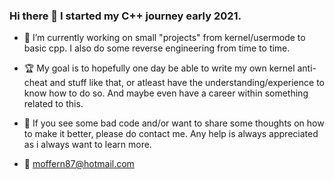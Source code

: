 ### Hi there 👋 I started my C++ journey early 2021.

* 🔭 I’m currently working on small "projects" from kernel/usermode to basic cpp.
  I also do some reverse engineering from time to time.
  
* 🏆 My goal is to hopefully one day be able to write my own kernel anti-cheat and stuff
  like that, or atleast have the understanding/experience to know how to do so. 
  And maybe even have a career within something related to this.
  
* 📓 If you see some bad code and/or want to share some thoughts on how to make it better,
  please do contact me. Any help is always appreciated as i always want to learn more.
  
* 📧 moffern87@hotmail.com
